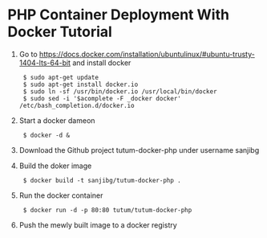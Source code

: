 PHP Container Deployment With Docker Tutorial
=============================================

1. Go to https://docs.docker.com/installation/ubuntulinux/#ubuntu-trusty-1404-lts-64-bit and install docker

        $ sudo apt-get update
        $ sudo apt-get install docker.io
        $ sudo ln -sf /usr/bin/docker.io /usr/local/bin/docker
        $ sudo sed -i '$acomplete -F _docker docker' /etc/bash_completion.d/docker.io

2. Start a docker dameon
            
        $ docker -d &

3. Download the Github project tutum-docker-php under username sanjibg

4. Build the doker image

        $ docker build -t sanjibg/tutum-docker-php .
        
5. Run the docker container

        $ docker run -d -p 80:80 tutum/tutum-docker-php
        
6. Push the mewly built image to a docker registry

        
